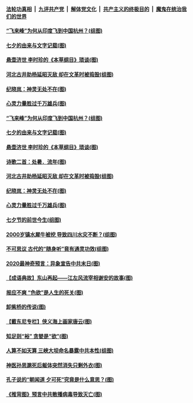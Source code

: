 

####  [法轮功真相](../../../../basic/blob/master/README.md?t=08270131) &nbsp;|&nbsp; [九评共产党](../../../../9ping.md/blob/master/README.md?t=08270131) &nbsp;|&nbsp; [解体党文化](../../../../jtdwh.md/blob/master/README.md?t=08270131)  &nbsp;|&nbsp; [共产主义的终极目的](../../../../gczydzjmd.md/blob/master/README.md?t=08270131) &nbsp;|&nbsp; [魔鬼在统治我们的世界](../../../../mgztzwmdsj.md/blob/master/README.md?t=08270131) 

#### [“飞来峰”为何从印度飞到中国杭州？(组图)](../pages/p7/944122.md?t=08270131) 

#### [七夕的由来与文字记载(图)](../pages/p7/944155.md?t=08270131) 

#### [悬壶济世 李时珍的《本草纲目》琐谈(图)](../pages/p7/944004.md?t=08270131) 

#### [河北古井助杨延昭灭敌 却在文革时被捣毁(组图)](../pages/p7/944009.md?t=08270131) 

#### [纪晓岚：神灵无处不在(图)](../pages/p7/943834.md?t=08270131) 

#### [心灵力量胜过千万雄兵(图)](../pages/p7/943837.md?t=08270131) 

#### [“飞来峰”为何从印度飞到中国杭州？(组图)](../pages/p7/944122.md?t=08270131) 

#### [七夕的由来与文字记载(图)](../pages/p7/944155.md?t=08270131) 

#### [悬壶济世 李时珍的《本草纲目》琐谈(图)](../pages/p7/944004.md?t=08270131) 

#### [诗歌二首：处暑．流年(图)](../pages/p7/944003.md?t=08270131) 

#### [河北古井助杨延昭灭敌 却在文革时被捣毁(组图)](../pages/p7/944009.md?t=08270131) 

#### [纪晓岚：神灵无处不在(图)](../pages/p7/943834.md?t=08270131) 

#### [心灵力量胜过千万雄兵(图)](../pages/p7/943837.md?t=08270131) 

#### [七夕节的前世今生(组图)](../pages/p7/943900.md?t=08270131) 

#### [2000岁镇水犀牛被挖 导致四川水灾不断？(组图)](../pages/p7/943852.md?t=08270131) 

#### [不可思议 古代的“随身听”竟有通灵功效(组图)](../pages/p7/943572.md?t=08270131) 

#### [2020最神奇预言：异象宣告中共末日(图)](../pages/p7/941640.md?t=08270131) 

#### [【成语典故】东山再起——江左风流宰相谢安的故事(图)](../pages/p7/943439.md?t=08270131) 

#### [报应不爽 “色欲”是人生的死关(图)](../pages/p7/943800.md?t=08270131) 

#### [卸紫桥的传说(图)](../pages/p7/943544.md?t=08270131) 

#### [【戴东尼专栏】侠义海上画家唐云(图)](../pages/p7/938748.md?t=08270131) 

#### [知足则“裕” 贪婪是“欲”(图)](../pages/p7/943596.md?t=08270131) 

#### [人算不如天算 三峡大坝命名暴露中共本性(组图)](../pages/p7/943351.md?t=08270131) 

#### [神医孙思邈死后躯体突然消失只剩外衣(图)](../pages/p7/943548.md?t=08270131) 

#### [孔子说的“朝闻道 夕可死”究竟是什么意思？(图)](../pages/p7/943523.md?t=08270131) 

#### [《推背图》预言中共散播病毒导致灭亡(图)](../pages/p7/942816.md?t=08270131) 


